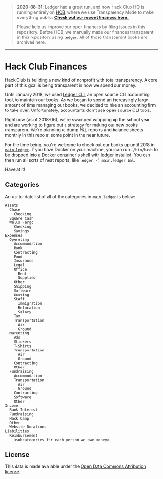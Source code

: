 > **2020-08-31**: Ledger had a great run, and now Hack Club HQ is running entirely on [HCB](https://hackclub.com/hcb/), where we use Transparency Mode to make everything public. [**Check out our recent finances here.**](https://hcb.hackclub.com/hq)
>
> Please help us improve our open finances by filing issues in this repository. Before HCB, we manually made our finances transparent in this repository using [`ledger`](https://github.com/ledger/ledger). All of those transparent books are archived here.

***

# Hack Club Finances

Hack Club is building a new kind of nonprofit with total transparency. A core part of this goal is being transparent in how we spend our money.

Until January 2018, we used [Ledger CLI](https://www.ledger-cli.org/), an open source CLI accounting tool, to maintain our books. As we began to spend an increasingly large amount of time managing our books, we decided to hire an accounting firm to take over. Unfortunately, accountants don't use open source CLI tools.

Right now (as of 2018-06), we're swamped wrapping up the school year and are working to figure out a strategy for making our new books transparent. We're planning to dump P&L reports and balance sheets monthly in this repo at some point in the near future.

For the time being, you're welcome to check out our books up until 2018 in [`main.ledger`](main.ledger). If you have Docker on your machine, you can run `./bin/bash` to be dropped into a Docker container's shell with [ledger](http://ledger-cli.org/) installed. You can then run all sorts of neat reports, like `ledger -f main.ledger bal`.

Have at it!

## Categories

An up-to-date list of all of the categories in `main.ledger` is below:

```
Assets
  Chase
    Checking
  Square Cash
  Wells Fargo
    Checking
    Savings
Expenses
  Operating
    Accommodation
    Bank
    Contracting
    Food
    Insurance
    Legal
    Office
      Rent
      Supplies
    Other
    Shipping
    Software
    Hosting
    Staff
      Immigration
      Relocation
      Salary
    Tax
    Transportation
      Air
      Ground
  Marketing
    Ads
    Stickers
    T-Shirts
    Transportation
      Air
      Ground
    Contracting
    Other
  Fundraising
    Accommodation
    Transportation
      Air
      Ground
    Contracting
    Software
    Other
Income
  Bank Interest
  Fundraising
  Hack Camp
  Other
  Website Donations
Liabilities
  Reimbursement
    <subcategories for each person we owe money>
```

## License

This data is made available under the [Open Data Commons Attribution license](LICENSE).
